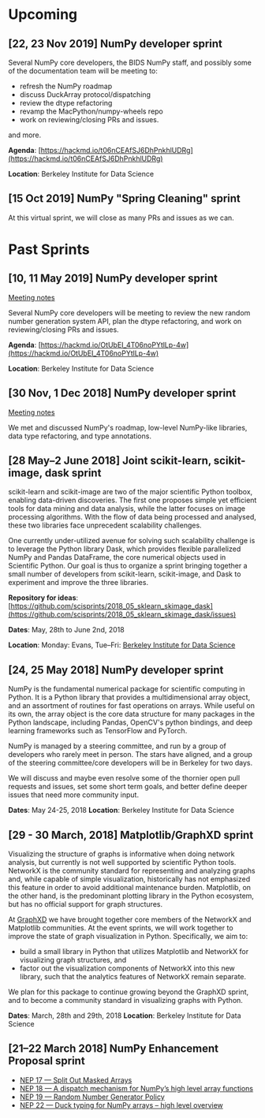 # Upcoming

## [22, 23 Nov 2019] NumPy developer sprint

Several NumPy core developers, the BIDS NumPy staff, and possibly some of the
documentation team will be meeting to:

- refresh the NumPy roadmap
- discuss DuckArray protocol/dispatching
- review the dtype refactoring
- revamp the MacPython/numpy-wheels repo
- work on reviewing/closing PRs and issues.

and more.

**Agenda**: [https://hackmd.io/t06nCEAfSJ6DhPnkhlUDRg](https://hackmd.io/t06nCEAfSJ6DhPnkhlUDRg)

**Location**: Berkeley Institute for Data Science

## [15 Oct 2019] NumPy "Spring Cleaning" sprint

At this virtual sprint, we will close as many PRs and issues as we can.

# Past Sprints

## [10, 11 May 2019] NumPy developer sprint

[Meeting notes](https://github.com/BIDS-numpy/docs/blob/master/meetings/2019-05-10_dev_meetup.md)

Several NumPy core developers will be meeting to review the new random
number generation system API, plan the dtype refactoring, and work on
reviewing/closing PRs and issues.

**Agenda**: [https://hackmd.io/OtUbEI_4T06noPYtlLp-4w](https://hackmd.io/OtUbEI_4T06noPYtlLp-4w)

**Location**: Berkeley Institute for Data Science

## [30 Nov, 1 Dec 2018] NumPy developer sprint

[Meeting notes](https://github.com/BIDS-numpy/docs/blob/master/meetings/2018-11-30-dev-meeting.md)

We met and discussed NumPy's roadmap, low-level NumPy-like libraries, data type refactoring, and type annotations.

## [28 May–2 June 2018] Joint scikit-learn, scikit-image, dask sprint

scikit-learn and scikit-image are two of the major scientific Python toolbox,
enabling data-driven discoveries. The first one proposes simple yet efficient
tools for data mining and data analysis, while the latter focuses on image
processing algorithms. With the flow of data being processed and analysed,
these two libraries face unprecedent scalability challenges.

One currently under-utilized avenue for solving such scalability challenge is
to leverage the Python library Dask, which provides flexible parallelized
NumPy and Pandas DataFrame, the core numerical objects used in Scientific
Python. Our goal is thus to organize a sprint bringing together a small number
of developers from scikit-learn, scikit-image, and Dask to experiment and
improve the three libraries.

**Repository for ideas**: [https://github.com/scisprints/2018_05_sklearn_skimage_dask](https://github.com/scisprints/2018_05_sklearn_skimage_dask/issues)

**Dates**: May, 28th to June 2nd, 2018

**Location**: Monday: Evans, Tue–Fri: [Berkeley Institute for Data
Science](bids.html)

## [24, 25 May 2018] NumPy developer sprint

NumPy is the fundamental numerical package for scientific computing in Python.
It is a Python library that provides a multidimensional array object, and an
assortment of routines for fast operations on arrays. While useful on its own,
the array object is the core data structure for many packages in the Python
landscape, including Pandas, OpenCV's python bindings, and deep learning
frameworks such as TensorFlow and PyTorch.

NumPy is managed by a steering committee, and run by a group of developers who
rarely meet in person. The stars have aligned, and a group of the steering
committee/core developers will be in Berkeley for two days.

We will discuss and maybe even resolve some of the thornier open pull requests
and issues, set some short term goals, and better define deeper issues that
need more community input.

**Dates**: May 24-25, 2018
**Location**: Berkeley Institute for Data Science

## [29 - 30 March, 2018] Matplotlib/GraphXD sprint

Visualizing the structure of graphs is informative when doing network
analysis, but currently is not well supported by scientific Python
tools. NetworkX is the community standard for representing and
analyzing graphs and, while capable of simple visualization,
historically has not emphasized this feature in order to avoid
additional maintenance burden.  Matplotlib, on the other hand, is the
predominant plotting library in the Python ecosystem, but has no
official support for graph structures.

At [GraphXD](https://graphxd.github.io/workshop/2018.html>)
we have brought together core members of the NetworkX and
Matplotlib communities. At the event sprints, we will work together to
improve the state of graph visualization in Python. Specifically, we
aim to:

* build a small library in Python that utilizes Matplotlib and
  NetworkX for visualizing graph structures, and
* factor out the visualization components of NetworkX into this new
  library, such that the analytics features of NetworkX remain
  separate.

We plan for this package to continue growing beyond the GraphXD sprint, and to
become a community standard in visualizing graphs with Python.

**Dates**: March, 28th and 29th, 2018
**Location**: Berkeley Institute for Data Science


## [21–22 March 2018] NumPy Enhancement Proposal sprint

- [NEP 17 — Split Out Masked Arrays](https://numpy.org/neps/nep-0017-split-out-maskedarray.html)
- [NEP 18 — A dispatch mechanism for NumPy’s high level array functions](https://numpy.org/neps/nep-0018-array-function-protocol.html)
- [NEP 19 — Random Number Generator Policy](https://numpy.org/neps/nep-0019-rng-policy.html)
- [NEP 22 — Duck typing for NumPy arrays – high level overview](https://numpy.org/neps/nep-0022-ndarray-duck-typing-overview.html)
